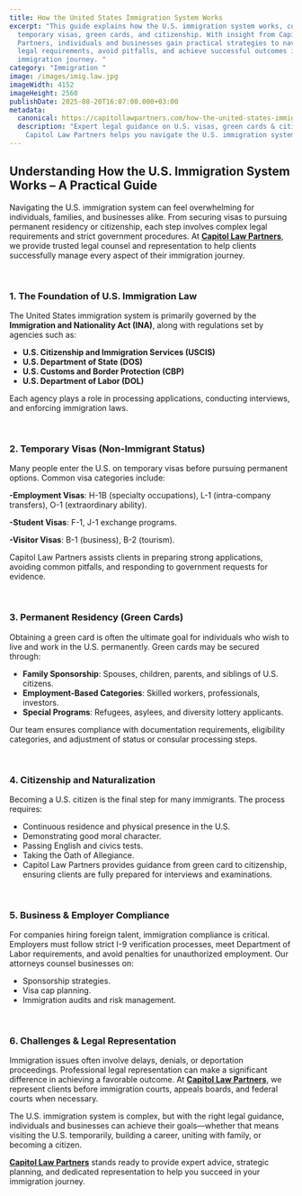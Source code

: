 ```yaml
---
title: How the United States Immigration System Works
excerpt: "This guide explains how the U.S. immigration system works, covering
  temporary visas, green cards, and citizenship. With insight from Capitol Law
  Partners, individuals and businesses gain practical strategies to navigate
  legal requirements, avoid pitfalls, and achieve successful outcomes in their
  immigration journey. "
category: "Immigration "
image: /images/imig.law.jpg
imageWidth: 4152
imageHeight: 2560
publishDate: 2025-08-20T16:07:00.000+03:00
metadata:
  canonical: https://capitollawpartners.com/how-the-united-states-immigration-system-works
  description: "Expert legal guidance on U.S. visas, green cards & citizenship.
    Capitol Law Partners helps you navigate the U.S. immigration system. "
---
```

## **Understanding How the U.S. Immigration System Works – A Practical Guide** 

Navigating the U.S. immigration system can feel overwhelming for individuals, families, and businesses alike. From securing visas to pursuing permanent residency or citizenship, each step involves complex legal requirements and strict government procedures. At **[Capitol Law Partners](https://capitollawpartners.com/)**, we provide trusted legal counsel and representation to help clients successfully manage every aspect of their immigration journey. 

 

### **1. The Foundation of U.S. Immigration Law** 

The United States immigration system is primarily governed by the **Immigration and Nationality Act (INA)**, along with regulations set by agencies such as: 

* **U.S. Citizenship and Immigration Services (USCIS)** 
* **U.S. Department of State (DOS)** 
* **U.S. Customs and Border Protection (CBP)** 
* **U.S. Department of Labor (DOL)** 

Each agency plays a role in processing applications, conducting interviews, and enforcing immigration laws. 

 

### **2. Temporary Visas (Non-Immigrant Status)** 

Many people enter the U.S. on temporary visas before pursuing permanent options. Common visa categories include: 

**\-Employment Visas**: H-1B (specialty occupations), L-1 (intra-company transfers), O-1 (extraordinary ability). 

**\-Student Visas**: F-1, J-1 exchange programs. 

**\-Visitor Visas**: B-1 (business), B-2 (tourism). 

Capitol Law Partners assists clients in preparing strong applications, avoiding common pitfalls, and responding to government requests for evidence. 

 

### **3. Permanent Residency (Green Cards)** 

Obtaining a green card is often the ultimate goal for individuals who wish to live and work in the U.S. permanently. Green cards may be secured through: 

* **Family Sponsorship**: Spouses, children, parents, and siblings of U.S. citizens. 
* **Employment-Based Categories**: Skilled workers, professionals, investors. 
* **Special Programs**: Refugees, asylees, and diversity lottery applicants. 

Our team ensures compliance with documentation requirements, eligibility categories, and adjustment of status or consular processing steps. 

 

### **4. Citizenship and Naturalization** 

Becoming a U.S. citizen is the final step for many immigrants. The process requires: 

* Continuous residence and physical presence in the U.S. 
* Demonstrating good moral character. 
* Passing English and civics tests. 
* Taking the Oath of Allegiance. 
* Capitol Law Partners provides guidance from green card to citizenship, ensuring clients are fully prepared for interviews and examinations. 

 

### **5. Business & Employer Compliance** 

For companies hiring foreign talent, immigration compliance is critical. Employers must follow strict I-9 verification processes, meet Department of Labor requirements, and avoid penalties for unauthorized employment. Our attorneys counsel businesses on: 

* Sponsorship strategies. 
* Visa cap planning. 
* Immigration audits and risk management. 

 

### **6. Challenges & Legal Representation** 

Immigration issues often involve delays, denials, or deportation proceedings. Professional legal representation can make a significant difference in achieving a favorable outcome. At **[Capitol Law Partners](https://capitollawpartners.com/)**, we represent clients before immigration courts, appeals boards, and federal courts when necessary.  

The U.S. immigration system is complex, but with the right legal guidance, individuals and businesses can achieve their goals—whether that means visiting the U.S. temporarily, building a career, uniting with family, or becoming a citizen. 

**[Capitol Law Partners](https://capitollawpartners.com/)** stands ready to provide expert advice, strategic planning, and dedicated representation to help you succeed in your immigration journey.
